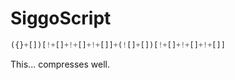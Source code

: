 # SiggoScript

```javascript
({}+[])[!+[]+!+[]+!+[]]+(![]+[])[!+[]+!+[]+!+[]]
```

This... compresses well.
